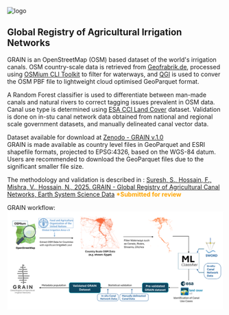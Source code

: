 <img src="./assets/images/gitRepo_cover.png" alt="logo" width="1000" height="auto">

## Global Registry of Agricultural Irrigation Networks
GRAIN is an OpenStreetMap (OSM) based dataset of the world's irrigation canals. OSM country-scale data is retrieved from [Geofrabrik.de](https://www.geofabrik.de/), processed using [OSMium CLI Toolkit](https://osmcode.org/osmium-tool/) to filter for waterways, and [QGI](https://qgis.org/) is used to conver the OSM PBF file to lightweight cloud optimised GeoParquet format. 

A Random Forest classifier is used to differentiate between man-made canals and natural rivers to correct tagging issues prevalent in OSM data. Canal use type is determined using [ESA CCI Land Cover](https://www.esa-landcover-cci.org/) dataset. Validation is done on in-stu canal network data obtained from national and regional scale government datasets, and manually delineated canal vector data. 

Dataset available for download at [Zenodo - GRAIN v.1.0](https://doi.org/10.5281/zenodo.16748791) <br>
GRAIN is made available as country level files in GeoParquet and ESRI shapefile formats, projected to EPSG:4326, based on the WGS-84 datum. Users are recommended to download the GeoParquet files due to the significant smaller file size.

The methodology and validation is described in : [Suresh, S., Hossain, F., Mishra, V., Hossain, N., 2025. GRAIN - Global Registry of Agricultural Canal Networks, Earth System Science Data](https://www.earth-system-science-data.net/) <b style="color:orange;">*Submitted for review</b></p>

GRAIN workflow: <br>
<img src="./assets/images/fig_workflow.png" alt="logo" width="1000" height="auto">


